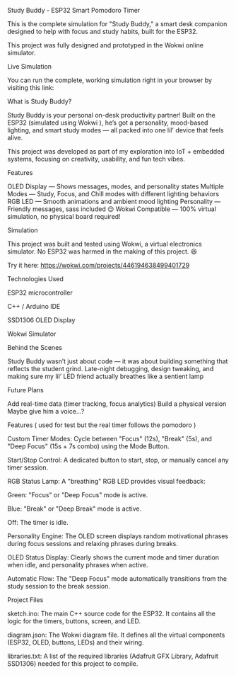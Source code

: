 Study Buddy - ESP32 Smart Pomodoro Timer

This is the complete simulation for "Study Buddy," a smart desk companion designed to help with focus and study habits, built for the ESP32.

This project was fully designed and prototyped in the Wokwi online simulator.

 Live Simulation

You can run the complete, working simulation right in your browser by visiting this link:

What is Study Buddy?

Study Buddy is your personal on-desk productivity partner!
Built on the ESP32 (simulated using Wokwi
), he’s got a personality, mood-based lighting, and smart study modes — all packed into one lil' device that feels alive.

This project was developed as part of my exploration into IoT + embedded systems, focusing on creativity, usability, and fun tech vibes.

 Features

 OLED Display — Shows messages, modes, and personality states
 Multiple Modes — Study, Focus, and Chill modes with different lighting behaviors
 RGB LED — Smooth animations and ambient mood lighting
 Personality — Friendly messages, sass included 😌
 Wokwi Compatible — 100% virtual simulation, no physical board required!

 Simulation

This project was built and tested using Wokwi, a virtual electronics simulator.
No ESP32 was harmed in the making of this project. 😆

 Try it here: https://wokwi.com/projects/446194638499401729



 Technologies Used

ESP32 microcontroller

C++ / Arduino IDE

SSD1306 OLED Display

Wokwi Simulator

 Behind the Scenes

Study Buddy wasn’t just about code — it was about building something that reflects the student grind.
Late-night debugging, design tweaking, and making sure my lil’ LED friend actually breathes like a sentient lamp 

 Future Plans

 Add real-time data (timer tracking, focus analytics)
 Build a physical version
 Maybe give him a voice…? 





 Features
 ( used for test but the real timer follows the pomodoro )

Custom Timer Modes: Cycle between "Focus" (12s), "Break" (5s), and "Deep Focus" (15s + 7s combo) using the Mode Button.

Start/Stop Control: A dedicated button to start, stop, or manually cancel any timer session.

RGB Status Lamp: A "breathing" RGB LED provides visual feedback:

Green: "Focus" or "Deep Focus" mode is active.

Blue: "Break" or "Deep Break" mode is active.

Off: The timer is idle.

Personality Engine: The OLED screen displays random motivational phrases during focus sessions and relaxing phrases during breaks.

OLED Status Display: Clearly shows the current mode and timer duration when idle, and personality phrases when active.

Automatic Flow: The "Deep Focus" mode automatically transitions from the study session to the break session.

Project Files

sketch.ino: The main C++ source code for the ESP32. It contains all the logic for the timers, buttons, screen, and LED.

diagram.json: The Wokwi diagram file. It defines all the virtual components (ESP32, OLED, buttons, LEDs) and their wiring.

libraries.txt: A list of the required libraries (Adafruit GFX Library, Adafruit SSD1306) needed for this project to compile.
